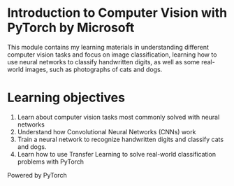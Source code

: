 # Introduction to Computer Vision with PyTorch by Microsoft

 This module contains my learning materials in understanding different computer vision tasks and focus on image classification, learning how to use neural networks to    classify handwritten digits, as well as some real-world images, such as photographs of cats and dogs. 
 
# Learning objectives
1. Learn about computer vision tasks most commonly solved with neural networks
2. Understand how Convolutional Neural Networks (CNNs) work
3. Train a neural network to recognize handwritten digits and classify cats and dogs.
4. Learn how to use Transfer Learning to solve real-world classification problems with PyTorch
 
 Powered by PyTorch
